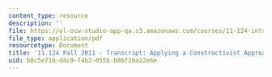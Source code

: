 ```yaml
---
content_type: resource
description: ''
file: https://ol-ocw-studio-app-qa.s3.amazonaws.com/courses/11-124-introduction-to-education-looking-forward-and-looking-back-on-education-fall-2011/b8c5e71bd4c9f4b2055bb86f20a22e6e_MIT11_124F11_apply_constuctivist_approach.pdf
file_type: application/pdf
resourcetype: Document
title: '11.124 Fall 2011 - Transcript: Applying a Constructivist Approach'
uid: b8c5e71b-d4c9-f4b2-055b-b86f20a22e6e
---
```

